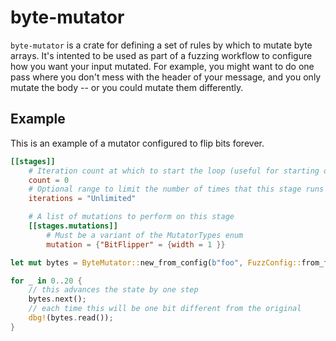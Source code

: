 # byte-mutator
`byte-mutator` is a crate for defining a set of rules by which to mutate byte arrays. It's intented to be used as part
of a fuzzing workflow to configure how you want your input mutated. For example, you might want to do one pass where 
you don't mess with the header of your message, and you only mutate the body -- or you could mutate them differently. 

## Example 
This is an example of a mutator configured to flip bits forever. 
```toml
[[stages]]
    # Iteration count at which to start the loop (useful for starting over from a future state)
    count = 0
    # Optional range to limit the number of times that this stage runs
    iterations = "Unlimited"

    # A list of mutations to perform on this stage
    [[stages.mutations]]
        # Must be a variant of the MutatorTypes enum
        mutation = {"BitFlipper" = {width = 1 }}
```

```rust
let mut bytes = ByteMutator::new_from_config(b"foo", FuzzConfig::from_file("config.toml"));

for _ in 0..20 {
    // this advances the state by one step
    bytes.next();
    // each time this will be one bit different from the original
    dbg!(bytes.read());
}
```
